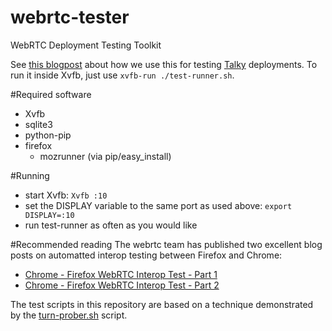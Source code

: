 webrtc-tester
=============

WebRTC Deployment Testing Toolkit

See [this blogpost](https://blog.andyet.com/2014/09/29/testing-webrtc-applications) about how we use this for testing [Talky](https://talky.io) deployments.
To run it inside Xvfb, just use `xvfb-run ./test-runner.sh`.

#Required software
* Xvfb
* sqlite3
* python-pip
* firefox
  * mozrunner (via pip/easy\_install)

#Running
* start Xvfb:
```Xvfb :10```
* set the DISPLAY variable to the same port as used above:
```export DISPLAY=:10```
* run test-runner as often as you would like

#Recommended reading
The webrtc team has published two excellent blog posts on automatted interop testing between Firefox and Chrome:
* [Chrome - Firefox WebRTC Interop Test - Part 1](http://googletesting.blogspot.se/2014/08/chrome-firefox-webrtc-interop-test-pt-1.html)
* [Chrome - Firefox WebRTC Interop Test - Part 2](http://googletesting.blogspot.se/2014/09/chrome-firefox-webrtc-interop-test-pt-2.html)

The test scripts in this repository are based on a technique demonstrated by the 
[turn-prober.sh](https://github.com/GoogleChrome/webrtc/blob/master/samples/web/content/apprtc/turn-prober/turn-prober.sh) script.
